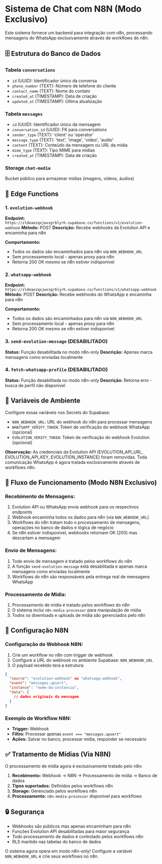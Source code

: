 # Sistema de Chat com N8N (Modo Exclusivo)

Este sistema fornece um backend para integração com n8n, processando mensagens do WhatsApp exclusivamente através de workflows do n8n.

## 🗄️ Estrutura do Banco de Dados

### Tabela `conversations`
- `id` (UUID): Identificador único da conversa
- `phone_number` (TEXT): Número de telefone do cliente
- `contact_name` (TEXT): Nome do contato
- `created_at` (TIMESTAMP): Data de criação
- `updated_at` (TIMESTAMP): Última atualização

### Tabela `messages`
- `id` (UUID): Identificador único da mensagem
- `conversation_id` (UUID): FK para conversations
- `sender_type` (TEXT): 'client' ou 'operator'
- `message_type` (TEXT): 'text', 'image', 'video', 'audio'
- `content` (TEXT): Conteúdo da mensagem ou URL da mídia
- `mime_type` (TEXT): Tipo MIME para mídias
- `created_at` (TIMESTAMP): Data de criação

### Storage `chat-media`
Bucket público para armazenar mídias (imagens, vídeos, áudios)

## 🔌 Edge Functions

### 1. `evolution-webhook`
**Endpoint:** `https://zldeaozqxjwvzgrblyrh.supabase.co/functions/v1/evolution-webhook`
**Método:** POST
**Descrição:** Recebe webhooks da Evolution API e encaminha para n8n

**Comportamento:**
- Todos os dados são encaminhados para n8n via `N8N_WEBHOOK_URL`
- Sem processamento local - apenas proxy para n8n
- Retorna 200 OK mesmo se n8n estiver indisponível

### 2. `whatsapp-webhook`
**Endpoint:** `https://zldeaozqxjwvzgrblyrh.supabase.co/functions/v1/whatsapp-webhook`
**Método:** POST
**Descrição:** Recebe webhooks do WhatsApp e encaminha para n8n

**Comportamento:**
- Todos os dados são encaminhados para n8n via `N8N_WEBHOOK_URL`
- Sem processamento local - apenas proxy para n8n
- Retorna 200 OK mesmo se n8n estiver indisponível

### 3. `send-evolution-message` (DESABILITADO)
**Status:** Função desabilitada no modo n8n-only
**Descrição:** Apenas marca mensagens como enviadas localmente

### 4. `fetch-whatsapp-profile` (DESABILITADO) 
**Status:** Função desabilitada no modo n8n-only
**Descrição:** Retorna erro - busca de perfil não disponível

## 🔧 Variáveis de Ambiente

Configure essas variáveis nos Secrets do Supabase:

- `N8N_WEBHOOK_URL`: URL do webhook do n8n para processar mensagens
- `WHATSAPP_VERIFY_TOKEN`: Token de verificação do webhook WhatsApp (opcional)
- `EVOLUTION_VERIFY_TOKEN`: Token de verificação do webhook Evolution (opcional)

**Observação:** As credenciais da Evolution API (EVOLUTION_API_URL, EVOLUTION_API_KEY, EVOLUTION_INSTANCE) foram removidas. Toda comunicação WhatsApp é agora tratada exclusivamente através de workflows n8n.

## 📱 Fluxo de Funcionamento (Modo N8N Exclusivo)

### Recebimento de Mensagens:
1. Evolution API ou WhatsApp envia webhook para os respectivos endpoints
2. Webhook encaminha todos os dados para n8n (via `N8N_WEBHOOK_URL`)
3. Workflows do n8n tratam todo o processamento de mensagens, operações no banco de dados e lógica de negócio
4. Se n8n estiver indisponível, webhooks retornam OK (200) mas descartam a mensagem

### Envio de Mensagens:
1. Todo envio de mensagem é tratado pelos workflows do n8n
2. A função `send-evolution-message` está desabilitada e apenas marca mensagens como enviadas localmente
3. Workflows do n8n são responsáveis pela entrega real de mensagens WhatsApp

### Processamento de Mídia:
1. Processamento de mídia é tratado pelos workflows do n8n
2. O sistema inclui `n8n-media-processor` para manipulação de mídia
3. Todos os downloads e uploads de mídia são gerenciados pelo n8n

## 🎯 Configuração N8N

### Configuração do Webhook N8N:
1. Crie um workflow no n8n com trigger de webhook
2. Configure a URL do webhook no ambiente Supabase: `N8N_WEBHOOK_URL`
3. O payload recebido terá a estrutura:
```json
{
  "source": "evolution-webhook" ou "whatsapp-webhook",
  "event": "messages.upsert",
  "instance": "nome-da-instancia",
  "data": {
    // dados originais da mensagem
  }
}
```

### Exemplo de Workflow N8N:
- **Trigger:** Webhook 
- **Filtro:** Processar apenas `event === "messages.upsert"`
- **Ações:** Salvar no banco, processar mídia, responder se necessário

## ✅ Tratamento de Mídias (Via N8N)

O processamento de mídia agora é exclusivamente tratado pelo n8n:

1. **Recebimento:** Webhook → N8N → Processamento de mídia → Banco de dados
2. **Tipos suportados:** Definidos pelos workflows n8n
3. **Storage:** Gerenciado pelos workflows n8n 
4. **Processamento:** `n8n-media-processor` disponível para workflows

## 🔒 Segurança

- Webhooks são públicos mas apenas encaminham para n8n
- Funções Evolution API desabilitadas para maior segurança
- Todo processamento de dados é controlado pelos workflows n8n
- RLS mantido nas tabelas do banco de dados

O sistema agora opera em modo n8n-only! Configure a variável `N8N_WEBHOOK_URL` e crie seus workflows no n8n.